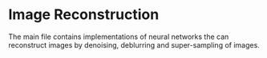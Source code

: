 # Image Reconstruction

The main file contains implementations of neural networks the can reconstruct images by denoising, deblurring and super-sampling of images.

